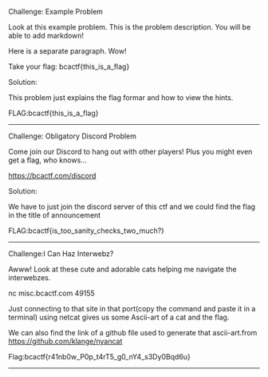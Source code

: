 Challenge: Example Problem

Look at this example problem. This is the problem description. You will be able to add markdown!

Here is a separate paragraph. Wow!

Take your flag: bcactf{this_is_a_flag}


Solution:

This problem just explains the flag formar and how to view the hints.

FLAG:bcactf{this_is_a_flag}

-------------------------------------------------------------------------------------------------------------------------

Challenge: Obligatory Discord Problem

Come join our Discord to hang out with other players! Plus you might even get a flag, who knows...

https://bcactf.com/discord


Solution:

We have to just join the discord server of this ctf and we could find the flag in the title of announcement

FLAG:bcactf{is_too_sanity_checks_two_much?}

-------------------------------------------------------------------------------------------------------------------------

Challenge:I Can Haz Interwebz?

Awww! Look at these cute and adorable cats helping me navigate the interwebzes.

nc misc.bcactf.com 49155

Just connecting to that site in that port(copy the command and paste it in a terminal) using netcat gives us some Ascii-art of a cat and the flag.

We can also find the link of a github file used to generate that ascii-art.from https://github.com/klange/nyancat


Flag:bcactf{r41nb0w_P0p_t4rT5_g0_nY4_s3Dy0Bqd6u}


-------------------------------------------------------------------------------------------------------------------------